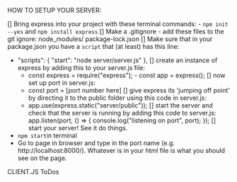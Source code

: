 HOW TO SETUP YOUR SERVER:

[] Bring express into your project with these terminal commands: - `npm init --yes` and `npm install express`
[] Make a .gitignore - add these files to the git ignore:
  node_modules/
  package-lock.json
[] Make sure that in your package.json you have a `script` that (at least) has this line:
  - "scripts": {
    "start": "node server/server.js"
    },
[] create an instance of express by adding this to your server.js file:
    - const express = require("express"); - const app = express();
[] now set up port in server.js: 
    - const port = [port number here]
[] give express its 'jumping off point' by directing it to the public folder using this code in server.js: 
    - app.use(express.static("server/public"));
[] start the server and check that the server is running by adding this code to server.js:
    app.listen(port, () => {
        console.log("listening on port", port);
    });
[] start your server! See it do things.
  - `npm start`in terminal
  - Go to page in browser and type in the port name (e.g. http://localhost:8000/). Whatever is in your html file is what you should see on the page.

CLIENT.JS ToDos


